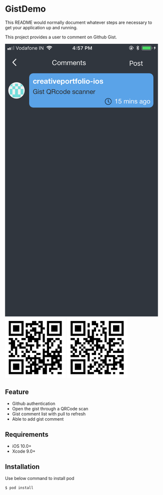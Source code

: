 # GistDemo

This README would normally document whatever steps are necessary to get your application up and running.


This project provides a user to comment on Github Gist.

![List of comments](https://github.com/creativeportfolio-ios/GistDemo/blob/master/screenshot/commentlist.PNG "List of comments")
![Invalid QRCode](https://github.com/creativeportfolio-ios/GistDemo/blob/master/screenshot/InvalidQRCode.png "Invalid QRCode")
![Valid QRCode](https://github.com/creativeportfolio-ios/GistDemo/blob/master/screenshot/validQRCode.png "Valid QRCode")

## Feature 
* Github authentication
* Open​ ​the​ ​gist​ ​through​ ​a​ ​QRCode​ ​scan
* Gist comment list with pull to refresh
* Able to add gist comment


## Requirements

* iOS 10.0+
* Xcode 9.0+


## Installation

Use below command to install pod

```
$ pod install
```

